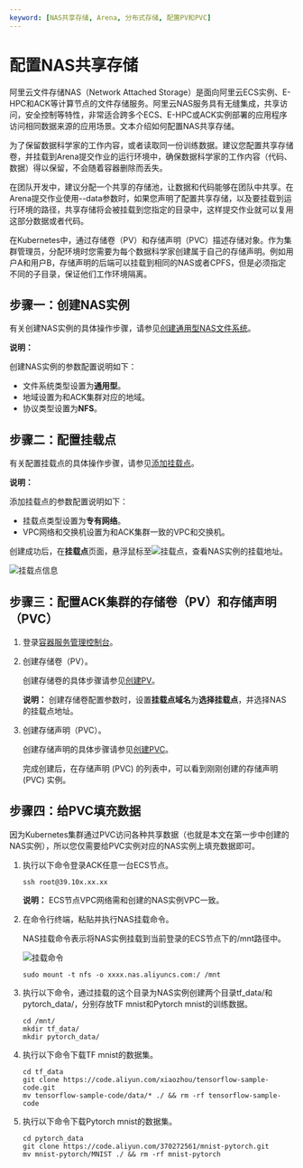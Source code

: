 ```yaml
---
keyword: [NAS共享存储, Arena, 分布式存储, 配置PV和PVC]
---
```


# 配置NAS共享存储

阿里云文件存储NAS（Network Attached Storage）是面向阿里云ECS实例、E-HPC和ACK等计算节点的文件存储服务。阿里云NAS服务具有无缝集成，共享访问，安全控制等特性，非常适合跨多个ECS、E-HPC或ACK实例部署的应用程序访问相同数据来源的应用场景。文本介绍如何配置NAS共享存储。

为了保留数据科学家的工作内容，或者读取同一份训练数据。建议您配置共享存储卷，并挂载到Arena提交作业的运行环境中，确保数据科学家的工作内容（代码、数据）得以保留，不会随着容器删除而丢失。

在团队开发中，建议分配一个共享的存储池，让数据和代码能够在团队中共享。在Arena提交作业使用--data参数时，如果您声明了配置共享存储，以及要挂载到运行环境的路径，共享存储将会被挂载到您指定的目录中，这样提交作业就可以复用这部分数据或者代码。

在Kubernetes中，通过存储卷（PV）和存储声明（PVC）描述存储对象。作为集群管理员，分配环境时您需要为每个数据科学家创建属于自己的存储声明。例如用户A和用户B，存储声明的后端可以挂载到相同的NAS或者CPFS，但是必须指定不同的子目录，保证他们工作环境隔离。

## 步骤一：创建NAS实例

有关创建NAS实例的具体操作步骤，请参见[创建通用型NAS文件系统]()。

**说明：**

创建NAS实例的参数配置说明如下：

-   文件系统类型设置为**通用型**。
-   地域设置为和ACK集群对应的地域。
-   协议类型设置为**NFS**。

## 步骤二：配置挂载点

有关配置挂载点的具体操作步骤，请参见[添加挂载点]()。

**说明：**

添加挂载点的参数配置说明如下：

-   挂载点类型设置为**专有网络**。
-   VPC网络和交换机设置为和ACK集群一致的VPC和交换机。

创建成功后，在**挂载点**页面，悬浮鼠标至![挂载点](https://static-aliyun-doc.oss-accelerate.aliyuncs.com/assets/img/zh-CN/3704359951/p134346.png)，查看NAS实例的挂载地址。

![挂载点信息](https://static-aliyun-doc.oss-accelerate.aliyuncs.com/assets/img/zh-CN/3704359951/p134349.png)

## 步骤三：配置ACK集群的存储卷（PV）和存储声明（PVC）

1.  登录[容器服务管理控制台](https://cs.console.aliyun.com)。

2.  创建存储卷（PV）。

    创建存储卷的具体步骤请参见[创建PV](/cn.zh-CN/Kubernetes集群用户指南/存储-CSI/NAS存储卷/使用NAS静态存储卷.md)。

    **说明：** 创建存储卷配置参数时，设置**挂载点域名**为**选择挂载点**，并选择NAS的挂载点地址。

3.  创建存储声明（PVC）。

    创建存储声明的具体步骤请参见[创建PVC](/cn.zh-CN/Kubernetes集群用户指南/存储-CSI/NAS存储卷/使用NAS静态存储卷.md)。

    完成创建后，在存储声明 \(PVC\) 的列表中，可以看到刚刚创建的存储声明 \(PVC\) 实例。


## 步骤四：给PVC填充数据

因为Kubernetes集群通过PVC访问各种共享数据（也就是本文在第一步中创建的NAS实例），所以您仅需要给PVC实例对应的NAS实例上填充数据即可。

1.  执行以下命令登录ACK任意一台ECS节点。

    ```
    ssh root@39.10x.xx.xx
    ```

    **说明：** ECS节点VPC网络需和创建的NAS实例VPC一致。

2.  在命令行终端，粘贴并执行NAS挂载命令。

    NAS挂载命令表示将NAS实例挂载到当前登录的ECS节点下的/mnt路径中。

    ![挂载命令](https://static-aliyun-doc.oss-accelerate.aliyuncs.com/assets/img/zh-CN/3704359951/p134539.png)

    ```
    sudo mount -t nfs -o xxxx.nas.aliyuncs.com:/ /mnt
    ```

3.  执行以下命令，通过挂载的这个目录为NAS实例创建两个目录tf\_data/和pytorch\_data/，分别存放TF mnist和Pytorch mnist的训练数据。

    ```
    cd /mnt/
    mkdir tf_data/
    mkdir pytorch_data/
    ```

4.  执行以下命令下载TF mnist的数据集。

    ```
    cd tf_data
    git clone https://code.aliyun.com/xiaozhou/tensorflow-sample-code.git
    mv tensorflow-sample-code/data/* ./ && rm -rf tensorflow-sample-code
    ```

5.  执行以下命令下载Pytorch mnist的数据集。

    ```
    cd pytorch_data
    git clone https://code.aliyun.com/370272561/mnist-pytorch.git
    mv mnist-pytorch/MNIST ./ && rm -rf mnist-pytorch
    ```


